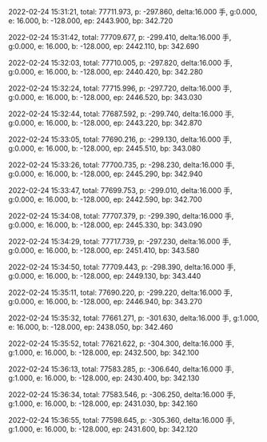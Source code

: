 2022-02-24 15:31:21, total: 77711.973, p: -297.860, delta:16.000 手, g:0.000, e: 16.000, b: -128.000, ep: 2443.900, bp: 342.720

2022-02-24 15:31:42, total: 77709.677, p: -299.410, delta:16.000 手, g:0.000, e: 16.000, b: -128.000, ep: 2442.110, bp: 342.690

2022-02-24 15:32:03, total: 77710.005, p: -297.820, delta:16.000 手, g:0.000, e: 16.000, b: -128.000, ep: 2440.420, bp: 342.280

2022-02-24 15:32:24, total: 77715.996, p: -297.720, delta:16.000 手, g:0.000, e: 16.000, b: -128.000, ep: 2446.520, bp: 343.030

2022-02-24 15:32:44, total: 77687.592, p: -299.740, delta:16.000 手, g:0.000, e: 16.000, b: -128.000, ep: 2443.220, bp: 342.870

2022-02-24 15:33:05, total: 77690.216, p: -299.130, delta:16.000 手, g:0.000, e: 16.000, b: -128.000, ep: 2445.510, bp: 343.080

2022-02-24 15:33:26, total: 77700.735, p: -298.230, delta:16.000 手, g:0.000, e: 16.000, b: -128.000, ep: 2445.290, bp: 342.940

2022-02-24 15:33:47, total: 77699.753, p: -299.010, delta:16.000 手, g:0.000, e: 16.000, b: -128.000, ep: 2442.590, bp: 342.700

2022-02-24 15:34:08, total: 77707.379, p: -299.390, delta:16.000 手, g:0.000, e: 16.000, b: -128.000, ep: 2445.330, bp: 343.090

2022-02-24 15:34:29, total: 77717.739, p: -297.230, delta:16.000 手, g:0.000, e: 16.000, b: -128.000, ep: 2451.410, bp: 343.580

2022-02-24 15:34:50, total: 77709.443, p: -298.390, delta:16.000 手, g:0.000, e: 16.000, b: -128.000, ep: 2449.130, bp: 343.440

2022-02-24 15:35:11, total: 77690.220, p: -299.220, delta:16.000 手, g:0.000, e: 16.000, b: -128.000, ep: 2446.940, bp: 343.270

2022-02-24 15:35:32, total: 77661.271, p: -301.630, delta:16.000 手, g:1.000, e: 16.000, b: -128.000, ep: 2438.050, bp: 342.460

2022-02-24 15:35:52, total: 77621.622, p: -304.300, delta:16.000 手, g:1.000, e: 16.000, b: -128.000, ep: 2432.500, bp: 342.100

2022-02-24 15:36:13, total: 77583.285, p: -306.640, delta:16.000 手, g:1.000, e: 16.000, b: -128.000, ep: 2430.400, bp: 342.130

2022-02-24 15:36:34, total: 77583.546, p: -306.250, delta:16.000 手, g:1.000, e: 16.000, b: -128.000, ep: 2431.030, bp: 342.160

2022-02-24 15:36:55, total: 77598.645, p: -305.360, delta:16.000 手, g:1.000, e: 16.000, b: -128.000, ep: 2431.600, bp: 342.120